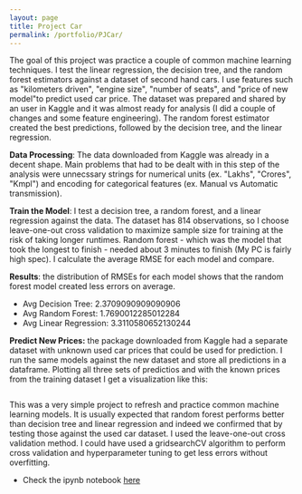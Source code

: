 ```yaml
---
layout: page
title: Project Car
permalink: /portfolio/PJCar/
---
```

The goal of this project was practice a couple of common machine learning techniques. I test the linear regression, the decision tree, and the random forest estimators against a dataset of second hand cars. I use features such as "kilometers driven", "engine size", "number of seats", and "price of new model"to predict used car price. The dataset was prepared and shared by an user in Kaggle and it was almost ready for analysis (I did a couple of changes and some feature engineering). The random forest estimator created the best predictions, followed by the decision tree, and the linear regression.

**Data Processing**: The data downloaded from Kaggle was already in a decent shape. Main problems that had to be dealt with in this step of the analysis were unnecssary strings for numerical units (ex. "Lakhs", "Crores", "Kmpl") and encoding for categorical features (ex. Manual vs Automatic transmission).

**Train the Model**: I test a decision tree, a random forest, and a linear regression against the data. The dataset has 814 observations, so I choose leave-one-out cross validation to maximize sample size for training at the risk of taking longer runtimes. Random forest - which was the model that took the longest to finish - needed about 3 minutes to finish (My PC is fairly high spec). I calculate the average RMSE for each model and compare.

**Results**: the distribution of RMSEs for each model shows that the random forest model created less errors on average.

- Avg Decision Tree: 2.3709090909090906
- Avg Random Forest: 1.7690012285012284
- Avg Linear Regression: 3.3110580652130244

**Predict New Prices:** the package downloaded from Kaggle had a separate dataset with unknown used car prices that could be used for prediction. I run the same models against the new dataset and store all predictions in a dataframe. Plotting all three sets of predictios and with the known prices from the training dataset I get a visualization like this:

<img src="{{ site.baseurl }}/images/portfolio/pjcar_finalplot.png" alt>

This was a very simple project to refresh and practice common machine learning models. It is usually expected that random forest performs better than decision tree and linear regression and indeed we confirmed that by testing those against the used car dataset. I used the leave-one-out cross validation method. I could have used a gridsearchCV algorithm to perform cross validation and hyperparameter tuning to get less errors without overfitting.

- Check the ipynb notebook [here](https://nbviewer.org/github/brunoochi/my_data_science_notes/blob/main/PJ_Car/Project_Car_Part1.ipynb)